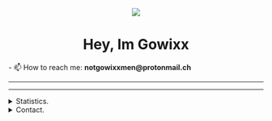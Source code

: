 <p align=center>
  <img src="https://avatars1.githubusercontent.com/u/57415348?s=200"/>
</p>
<h1 align=center>Hey, Im Gowixx</h1>
- 📫 How to reach me: <strong>notgowixxmen@protonmail.ch</strong>
</h1>
<hr>
<hr>

<details>
      <summary>Statistics.</summary>
  <p align=center>
    <a href="https://github.com/Gowixx">
      <img align="center" src="<img align="left" alt="Trapss ReadME" src="https://github-readme-stats.codestackr.vercel.app/api?username=Gowixx&count_private=true&show_icons=true&hide_border=true&theme=radical"/>" alt="Gowixx's Statistics." />
      <img align="center" src="https://github-readme-stats.vercel.app/api/top-langs/?username=Gowixx&show_icons=true&show_icons=true&title_color=fff&icon_color=303030&text_color=303030&bg_color=ffffff&hide_border=true" alt="Gowixx's Statistics." />
    </a>
  </p>
</details>

<details>
      <summary>Contact.</summary>
  <p align=center>
If you want anything open an issue on this project ;D
</p>
</details>
